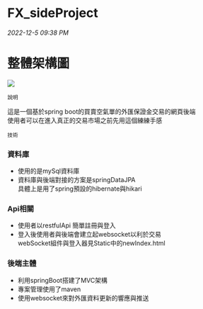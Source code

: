 # FX_sideProject

*2022-12-5 09:38 PM*

# 整體架構圖  
![](https://i.imgur.com/acmrUVW.jpg)  



    說明
這是一個基於spring boot的買賣空氣單的外匯保證金交易的網頁後端  
使用者可以在進入真正的交易市場之前先用這個練練手感  



    技術
### 資料庫
- 使用的是mySql資料庫   
- 資料庫與後端對接的方案是springDataJPA  
   具體上是用了spring預設的hibernate與hikari  

### Api相關
- 使用者以restfulApi 簡單註冊與登入  
- 登入後使用者與後端會建立起websocket以利於交易  
	webSocket組件與登入器見Static中的newIndex.html  

### 後端主體
- 利用springBoot搭建了MVC架構  
- 專案管理使用了maven  
- 使用websocket來對外匯資料更新的響應與推送  




